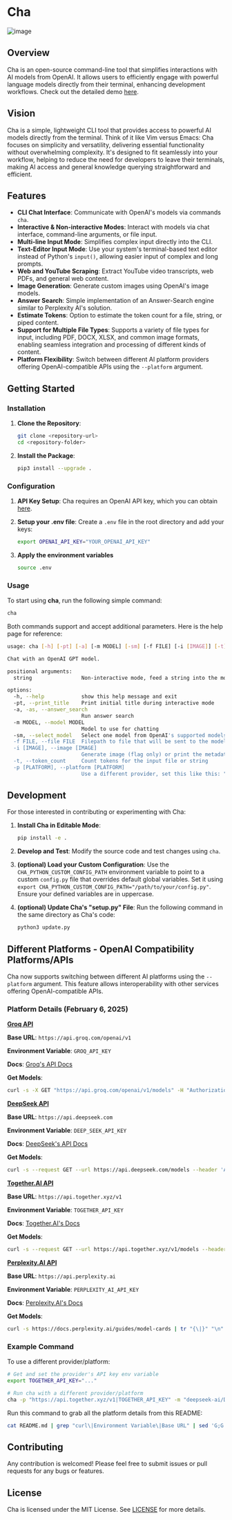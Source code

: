 # Cha

![image](https://github.com/user-attachments/assets/03eff35f-1489-49a8-9e3f-23723f1b1c1c)

## Overview

Cha is an open-source command-line tool that simplifies interactions with AI models from OpenAI. It allows users to efficiently engage with powerful language models directly from their terminal, enhancing development workflows. Check out the detailed demo [here](https://youtu.be/7zG8iFZjKtM?si=sOenMYNUb7XSWAsi).

## Vision

Cha is a simple, lightweight CLI tool that provides access to powerful AI models directly from the terminal. Think of it like Vim versus Emacs: Cha focuses on simplicity and versatility, delivering essential functionality without overwhelming complexity. It's designed to fit seamlessly into your workflow, helping to reduce the need for developers to leave their terminals, making AI access and general knowledge querying straightforward and efficient.

## Features

- **CLI Chat Interface**: Communicate with OpenAI's models via commands `cha`.
- **Interactive & Non-interactive Modes**: Interact with models via chat interface, command-line arguments, or file input.
- **Multi-line Input Mode**: Simplifies complex input directly into the CLI.
- **Text-Editor Input Mode**: Use your system's terminal-based text editor instead of Python's `input()`, allowing easier input of complex and long prompts.
- **Web and YouTube Scraping**: Extract YouTube video transcripts, web PDFs, and general web content.
- **Image Generation**: Generate custom images using OpenAI's image models.
- **Answer Search**: Simple implementation of an Answer-Search engine similar to Perplexity AI's solution.
- **Estimate Tokens**: Option to estimate the token count for a file, string, or piped content.
- **Support for Multiple File Types**: Supports a variety of file types for input, including PDF, DOCX, XLSX, and common image formats, enabling seamless integration and processing of different kinds of content.
- **Platform Flexibility**: Switch between different AI platform providers offering OpenAI-compatible APIs using the `--platform` argument.

## Getting Started

### Installation

1. **Clone the Repository**:

   ```bash
   git clone <repository-url>
   cd <repository-folder>
   ```

2. **Install the Package**:
   ```bash
   pip3 install --upgrade .
   ```

### Configuration

1. **API Key Setup**: Cha requires an OpenAI API key, which you can obtain [here](https://platform.openai.com/api-keys).

2. **Setup your .env file**: Create a `.env` file in the root directory and add your keys:

   ```bash
   export OPENAI_API_KEY="YOUR_OPENAI_API_KEY"
   ```

3. **Apply the environment variables**

   ```bash
   source .env
   ```

### Usage

To start using **cha**, run the following simple command:

```bash
cha
```

Both commands support and accept additional parameters. Here is the help page for reference:

```bash
usage: cha [-h] [-pt] [-a] [-m MODEL] [-sm] [-f FILE] [-i [IMAGE]] [-t] [-p [PLATFORM]] [string ...]

Chat with an OpenAI GPT model.

positional arguments:
  string                Non-interactive mode, feed a string into the model

options:
  -h, --help            show this help message and exit
  -pt, --print_title    Print initial title during interactive mode
  -a, -as, --answer_search
                        Run answer search
  -m MODEL, --model MODEL
                        Model to use for chatting
  -sm, --select_model   Select one model from OpenAI's supported models
  -f FILE, --file FILE  Filepath to file that will be sent to the model (text only)
  -i [IMAGE], --image [IMAGE]
                        Generate image (flag only) or print the metadata for generated images (provide filepath)
  -t, --token_count     Count tokens for the input file or string
  -p [PLATFORM], --platform [PLATFORM]
                        Use a different provider, set this like this: "<base_url>|<api_key_env_name>"
```

## Development

For those interested in contributing or experimenting with Cha:

1. **Install Cha in Editable Mode**:

   ```bash
   pip install -e .
   ```

2. **Develop and Test**: Modify the source code and test changes using `cha`.

3. **(optional) Load your Custom Configuration**: Use the `CHA_PYTHON_CUSTOM_CONFIG_PATH` environment variable to point to a custom `config.py` file that overrides default global variables. Set it using `export CHA_PYTHON_CUSTOM_CONFIG_PATH="/path/to/your/config.py"`. Ensure your defined variables are in uppercase.

4. **(optional) Update Cha's "setup.py" File**: Run the following command in the same directory as Cha's code:

   ```bash
   python3 update.py
   ```

## Different Platforms - OpenAI Compatibility Platforms/APIs

Cha now supports switching between different AI platforms using the `--platform` argument. This feature allows interoperability with other services offering OpenAI-compatible APIs.

### Platform Details (February 6, 2025)

<u>**Groq API**</u> <!-- MAIN SUB HEADER FOR THIS SECTION -->

**Base URL**: `https://api.groq.com/openai/v1`

**Environment Variable**: `GROQ_API_KEY`

**Docs**: [Groq's API Docs](https://console.groq.com/docs/overview)

**Get Models**:

```bash
curl -s -X GET "https://api.groq.com/openai/v1/models" -H "Authorization: Bearer $GROQ_API_KEY" -H "Content-Type: application/json" | jq -r '.data[].id' | sort | uniq
```

<u>**DeepSeek API**</u> <!-- MAIN SUB HEADER FOR THIS SECTION -->

**Base URL**: `https://api.deepseek.com`

**Environment Variable**: `DEEP_SEEK_API_KEY`

**Docs**: [DeepSeek's API Docs](https://api-docs.deepseek.com/)

**Get Models**:

```bash
curl -s --request GET --url https://api.deepseek.com/models --header 'Accept: application/json' --header "Authorization: Bearer $DEEP_SEEK_API_KEY" | jq -r '.data[].id' | sort | uniq
```

<u>**Together.AI API**</u> <!-- MAIN SUB HEADER FOR THIS SECTION -->

**Base URL**: `https://api.together.xyz/v1`

**Environment Variable**: `TOGETHER_API_KEY`

**Docs**: [Together.AI's Docs](https://docs.together.ai/docs/introduction)

**Get Models**:

```bash
curl -s --request GET --url https://api.together.xyz/v1/models --header 'accept: application/json' --header "authorization: Bearer $TOGETHER_API_KEY" | jq '.[] | select(.type == "chat") | .id' | tr -d '"' | sort | uniq
```

<u>**Perplexity.AI API**</u> <!-- MAIN SUB HEADER FOR THIS SECTION -->

**Base URL**: `https://api.perplexity.ai`

**Environment Variable**: `PERPLEXITY_AI_API_KEY`

**Docs**: [Perplexity.AI's Docs](https://docs.perplexity.ai/home)

**Get Models**:

```bash
curl -s https://docs.perplexity.ai/guides/model-cards | tr "{\|}" "\n" | grep "              children: " | awk '{print $3}' | tr "\\" "\n" | awk 'length >= 2' | tr -d '"' | sort -r | uniq
```

### Example Command

To use a different provider/platform:

```bash
# Get and set the provider's API key env variable
export TOGETHER_API_KEY="..."

# Run cha with a different provider/platform
cha -p "https://api.together.xyz/v1|TOGETHER_API_KEY" -m "deepseek-ai/DeepSeek-V3"
```

Run this command to grab all the platform details from this README:

```bash
cat README.md | grep "curl\|Environment Variable\|Base URL" | sed 'G;G'
```

## Contributing

Any contribution is welcomed! Please feel free to submit issues or pull requests for any bugs or features.

## License

Cha is licensed under the MIT License. See [LICENSE](./LICENSE) for more details.
